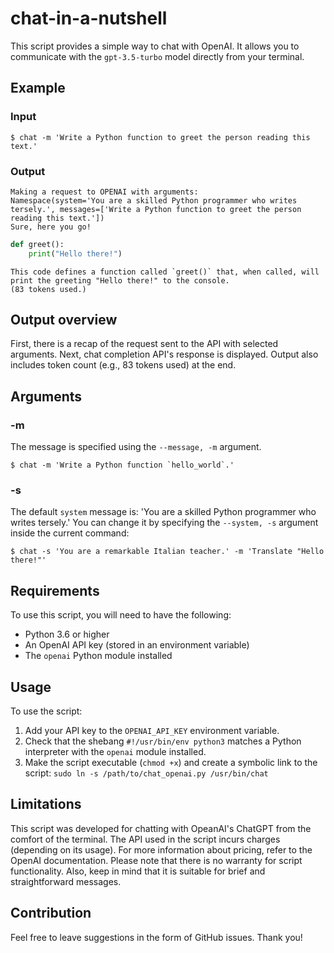 # chat-in-a-nutshell

This script provides a simple way to chat with OpenAI. It allows you to communicate with the `gpt-3.5-turbo` model directly from your terminal.

## Example 
### Input

```
$ chat -m 'Write a Python function to greet the person reading this text.'
```

### Output 
```
Making a request to OPENAI with arguments:
Namespace(system='You are a skilled Python programmer who writes tersely.', messages=['Write a Python function to greet the person reading this text.'])
Sure, here you go!
```
```python
def greet():
    print("Hello there!")
```
```
This code defines a function called `greet()` that, when called, will print the greeting "Hello there!" to the console.
(83 tokens used.)
```

## Output overview
First, there is a recap of the request sent to the API with selected arguments. Next, chat completion API's response is displayed. Output also includes token count (e.g., 83 tokens used) at the end.

## Arguments

### -m

The message is specified using the `--message, -m` argument. 
```
$ chat -m 'Write a Python function `hello_world`.'
```
### -s

The default `system` message is: 'You are a skilled Python programmer who writes tersely.' You can change it by specifying the `--system, -s` argument inside the current command:
```
$ chat -s 'You are a remarkable Italian teacher.' -m 'Translate "Hello there!"'
```


## Requirements

To use this script, you will need to have the following:
- Python 3.6 or higher
- An OpenAI API key (stored in an environment variable)
- The `openai` Python module installed

## Usage

To use the script:
1. Add your API key to the `OPENAI_API_KEY` environment variable.
2. Check that the shebang `#!/usr/bin/env python3` matches a Python interpreter with the `openai` module installed.
3. Make the script executable (`chmod +x`) and create a symbolic link to the script: `sudo ln -s /path/to/chat_openai.py /usr/bin/chat`


## Limitations

This script was developed for chatting with OpeanAI's ChatGPT from the comfort of the terminal. The API used in the script incurs charges (depending on its usage). For more information about pricing, refer to the OpenAI documentation.
Please note that there is no warranty for script functionality. Also, keep in mind that it is suitable for brief and straightforward messages.

## Contribution

Feel free to leave suggestions in the form of GitHub issues. Thank you!